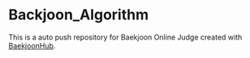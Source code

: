 # Backjoon_Algorithm
This is a auto push repository for Baekjoon Online Judge created with [BaekjoonHub](https://github.com/BaekjoonHub/BaekjoonHub).
